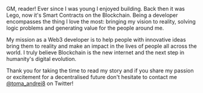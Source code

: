   GM, reader! Ever since I was young I enjoyed building. Back then it was Lego, now it's Smart Contracts on the Blockchain. Being a developer encompasses the thing I love the most: bringing my vision to reality, solving logic problems and generating value for the people around me.

  My mission as a Web3 developer is to help people with innovative ideas bring them to reality and make an impact in the lives of people all across the world. I truly believe Blockchain is the new internet and the next step in humanity's digital evolution.
  
  Thank you for taking the time to read my story and if you share my passion or excitement for a decentralised future don't hesitate to contact me [@toma_andrei8](https://twitter.com/toma_andrei8) on Twitter! 
  
  
